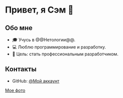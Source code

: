 # Привет, я Сэм 👋

## Обо мне
- 🎓 Учусь в @@Нетологии@@.
- 💻 Люблю программирование и разработку.
- 🎯 Цель: стать профессиональным разработчиком.

## Контакты
- GitHub: [@Мой аккаунт](https://github.com/Semynio)

[Мое фото](photo.jpeg)

